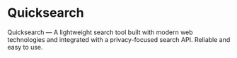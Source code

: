 # Quicksearch
Quicksearch — A lightweight search tool built with modern web technologies and integrated with a privacy-focused search API. Reliable and easy to use.

